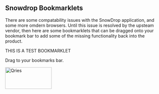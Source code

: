 ## Snowdrop Bookmarklets

There are some compatability issues with the SnowDrop application, and some more omdern browsers.  Until this issue is resolved by the upsteam vendor, then here are some bookmarklets that can be dragged onto your bookmark bar to add some of the missing functionality back into the product.

THIS IS A TEST BOOKMARKLET
<p>Drag <a class="bookmarklet" href="javascript:(function(){alert('ZOMG');})()"> </a> to your bookmarks bar.</p>



<a href="javascript:(function(){alert('ZOMG');})()">
<img alt="Qries" src="https://www.qries.com/images/banner_logo.png"width=150" height="70">
</a>
